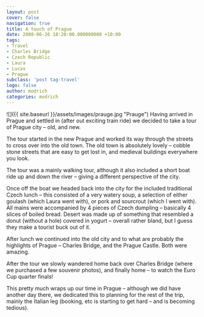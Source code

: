 ```yaml
---
layout: post
cover: false
navigation: true
title: A touch of Prague
date: 2008-06-26 18:20:00.000000000 +10:00
tags: 
- Travel
- Charles Bridge
- Czech Republic
- Laura
- Lucas
- Prague
subclass: 'post tag-travel'
logo: false
author: modrich
categories: modrich
---
```

![]({{ site.baseurl }}/assets/images/prauge.jpg "Prauge")
Having arrived in Prague and settled in (after out exciting train ride) we decided to take a tour of Prague city – old, and new.

The tour started in the new Prague and worked its way through the streets to cross over into the old town. The old town is absolutely lovely – cobble stone streets that are easy to get lost in, and medieval buildings everywhere you look.

The tour was a mainly walking tour, although it also included a short boat ride up and down the river – giving a different perspective of the city.

Once off the boat we headed back into the city for the included traditional Czech lunch – this consisted of a very watery soup, a selection of either goulash (which Laura went with), or pork and sourcrout (which I went with). All mains were accompanied by 4 pieces of Czech dumpling – basically 4 slices of boiled bread. Desert was made up of something that resembled a donut (without a hole) covered in yogurt – overall rather bland, but I guess they make a tourist buck out of it.

After lunch we continued into the old city and to what are probably the highlights of Prague – Charles Bridge, and the Prague Castle. Both were amazing.

After the tour we slowly wandered home back over Charles Bridge (where we purchased a few souvenir photos), and finally home – to watch the Euro Cup quarter finals!

This pretty much wraps up our time in Prague – although we did have another day there, we dedicated this to planning for the rest of the trip, mainly the Italian leg (booking, etc is starting to get hard – and is becoming tedious).

